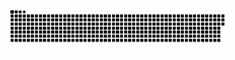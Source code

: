 <picture>
  <source media="(prefers-color-scheme: dark)" srcset="https://raw.githubusercontent.com/Heather-HX/Heather-HX/output/github-contribution-grid-snake-dark.svg">
  <source media="(prefers-color-scheme: light)" srcset="https://raw.githubusercontent.com/Heather-HX/Heather-HX/output/github-contribution-grid-snake.svg">
  <img alt="github contribution grid snake animation" src="https://raw.githubusercontent.com/Heather-HX/Heather-HX/output/github-contribution-grid-snake.svg">
</picture>
<!--
**Heather/HeatherHX** is a ✨ _special_ ✨ repository because its `README.md` (this file) appears on your GitHub profile.

<img src="https://leetcard.jacoblin.cool/HeaX24?theme=nord" alt="LeetCode Stats" width="400">



Here are some ideas to get you started:

- 🔭 I’m currently working on ...
- 🌱 I’m currently learning ...
- 👯 I’m looking to collaborate on ...
- 🤔 I’m looking for help with ...
- 💬 Ask me about ...
- 📫 How to reach me: ...
- 😄 Pronouns: ...
- ⚡ Fun fact: ...
-->
